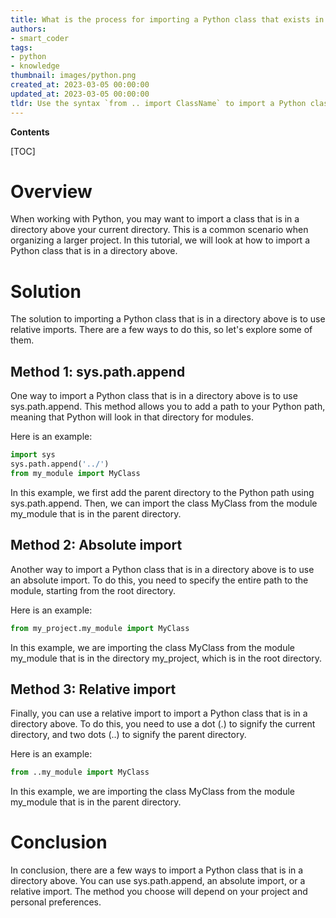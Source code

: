 ```yaml
---
title: What is the process for importing a Python class that exists in a directory above?
authors:
- smart_coder
tags:
- python
- knowledge
thumbnail: images/python.png
created_at: 2023-03-05 00:00:00
updated_at: 2023-03-05 00:00:00
tldr: Use the syntax `from .. import ClassName` to import a Python class that is in a directory above.
---
```


**Contents**

[TOC]

# Overview

When working with Python, you may want to import a class that is in a directory above your current directory. This is a common scenario when organizing a larger project. In this tutorial, we will look at how to import a Python class that is in a directory above.

# Solution

The solution to importing a Python class that is in a directory above is to use relative imports. There are a few ways to do this, so let's explore some of them.

## Method 1: sys.path.append

One way to import a Python class that is in a directory above is to use sys.path.append. This method allows you to add a path to your Python path, meaning that Python will look in that directory for modules.

Here is an example:

```python
import sys
sys.path.append('../')
from my_module import MyClass
```

In this example, we first add the parent directory to the Python path using sys.path.append. Then, we can import the class MyClass from the module my_module that is in the parent directory.

## Method 2: Absolute import

Another way to import a Python class that is in a directory above is to use an absolute import. To do this, you need to specify the entire path to the module, starting from the root directory.

Here is an example:

```python
from my_project.my_module import MyClass
```

In this example, we are importing the class MyClass from the module my_module that is in the directory my_project, which is in the root directory.

## Method 3: Relative import

Finally, you can use a relative import to import a Python class that is in a directory above. To do this, you need to use a dot (.) to signify the current directory, and two dots (..) to signify the parent directory.

Here is an example:

```python
from ..my_module import MyClass
```

In this example, we are importing the class MyClass from the module my_module that is in the parent directory.

# Conclusion

In conclusion, there are a few ways to import a Python class that is in a directory above. You can use sys.path.append, an absolute import, or a relative import. The method you choose will depend on your project and personal preferences.
